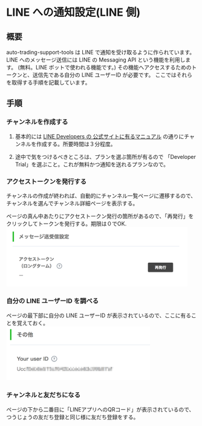 # LINE への通知設定(LINE 側)

## 概要
auto-trading-support-tools は LINE で通知を受け取るように作られています。  
LINE へのメッセージ送信には LINE の Messaging API という機能を利用します。 (無料。LINE ボットで使われる機能です。) その機能へアクセスするためのトークンと、送信先である自分の LINE ユーザーID が必要です。
ここではそれらを取得する手順を記載しています。


## 手順
### チャンネルを作成する
1. 基本的には [LINE Developers の 公式サイトに有るマニュアル](https://developers.line.biz/ja/docs/messaging-api/getting-started/) の通りにチャンネルを作成する。所要時間は３分程度。


2. 途中で気をつけるべきところは、プランを選ぶ箇所が有るので 「Developer Trial」を選ぶこと。これが無料かつ通知を送れるプランなので。


### アクセストークンを発行する

チャンネルの作成が終われば、自動的にチャンネル一覧ページに遷移するので、チャンネルを選んでチャンネル詳細ページを表示する。


ページの真ん中あたりにアクセストークン発行の箇所があるので、「再発行」をクリックしてトークンを発行する。期限は０でOK.  
<img src="./images/remote21.png" width="480px" />  


### 自分の LINE ユーザーID を調べる

ページの最下部に自分の LINE ユーザーID が表示されているので、ここに有ることを覚えておく。  
<img src="./images/remote23.png" width="380px" />  


### チャンネルと友だちになる

ページの下から二番目に「LINEアプリへのQRコード」が表示されているので、つうじょうの友だち登録と同じ様に友だち登録をする。
